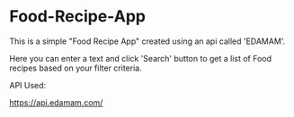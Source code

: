 # Food-Recipe-App
This is a simple "Food Recipe App" created using an api called 'EDAMAM'.

Here you can enter a text and click 'Search' button to get a list of Food recipes based on your filter criteria.

API Used:

https://api.edamam.com/


